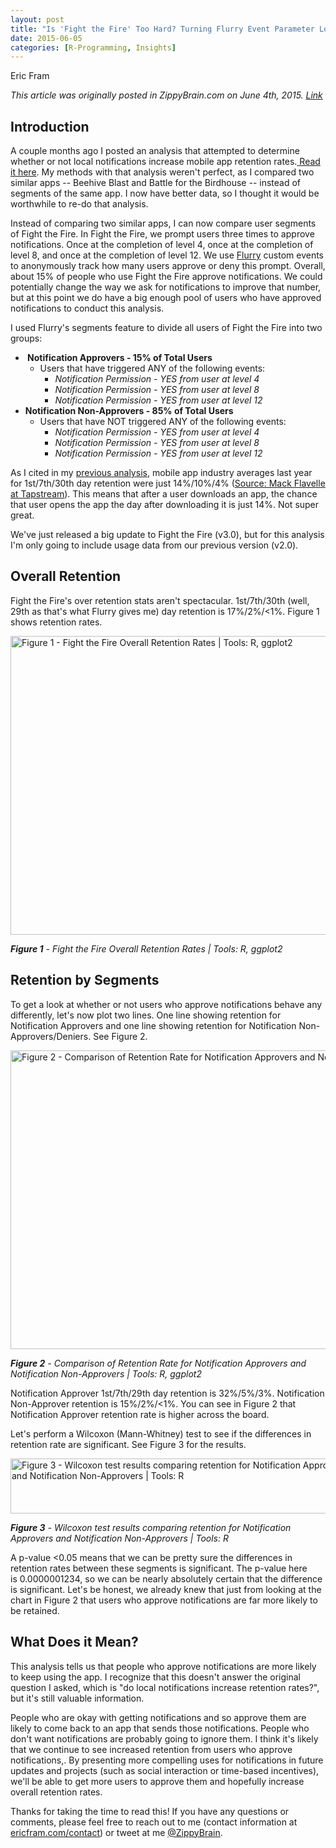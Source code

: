 ```yaml
---
layout: post
title: "Is 'Fight the Fire' Too Hard? Turning Flurry Event Parameter Logs Into Insights"
date: 2015-06-05
categories: [R-Programming, Insights]
---
```

Eric Fram  

<em> This article was originally posted in ZippyBrain.com on June 4th, 2015. [Link](http://zippybrain.com/2015/06/improved-segment-analysis-do-local-notifications-increase-retention-rate/) </em>

<h2>Introduction</h2>
A couple months ago I posted an analysis that attempted to determine whether or not local notifications increase mobile app retention rates.<a href="http://ericfram.com/articles/2015/04/16/do-local-notifications-increase-retention-rates/"> Read it here</a>. My methods with that analysis weren't perfect, as I compared two similar apps -- Beehive Blast and Battle for the Birdhouse -- instead of segments of the same app. I now have better data, so I thought it would be worthwhile to re-do that analysis.

Instead of comparing two similar apps, I can now compare user segments of Fight the Fire. In Fight the Fire, we prompt users three times to approve notifications. Once at the completion of level 4, once at the completion of level 8, and once at the completion of level 12. We use <a href="http://www.flurry.com/">Flurry</a> custom events to anonymously track how many users approve or deny this prompt. Overall, about 15% of people who use Fight the Fire approve notifications. We could potentially change the way we ask for notifications to improve that number, but at this point we do have a big enough pool of users who have approved notifications to conduct this analysis.

I used Flurry's segments feature to divide all users of Fight the Fire into two groups:
<ul>
	<li><strong> Notification Approvers - 15% of Total Users</strong>
<ul>
	<li>Users that have triggered ANY of the following events:
<ul>
	<li><em> <span class="colorBlackBlack bold">Notification Permission - YES from user at level 4</span></em></li>
	<li><em> <span class="colorBlackBlack bold">Notification Permission - YES from user at level 8</span></em></li>
	<li><em> <span class="colorBlackBlack bold">Notification Permission - YES from user at level 12</span></em></li>
</ul>
</li>
</ul>
</li>
	<li><strong>Notification Non-Approvers - 85% of Total Users</strong>
<ul>
	<li>Users that have NOT triggered ANY of the following events:
<ul>
	<li><em><span class="colorBlackBlack bold">Notification Permission - YES from user at level 4</span></em></li>
	<li><em><span class="colorBlackBlack bold">Notification Permission - YES from user at level 8</span></em></li>
	<li><em><span class="colorBlackBlack bold">Notification Permission - YES from user at level 12</span></em></li>
</ul>
</li>
</ul>
</li>
</ul>
As I cited in my <a href="http://ericfram.com/articles/2015/04/16/do-local-notifications-increase-retention-rates/">previous analysis</a>, mobile app industry averages last year for 1st/7th/30th day retention were just 14%/10%/4% (<a href="http://andrewchen.co/mobile-retention-benchmarks-for-2014-vs-2013-show-a-50-drop-in-d1-retention-guest-post/">Source: Mack Flavelle at Tapstream</a>). This means that after a user downloads an app, the chance that user opens the app the day after downloading it is just 14%. Not super great.

We've just released a big update to Fight the Fire (v3.0), but for this analysis I'm only going to include usage data from our previous version (v2.0).
<h2>Overall Retention</h2>
Fight the Fire's over retention stats aren't spectacular. 1st/7th/30th (well, 29th as that's what Flurry gives me) day retention is 17%/2%/&lt;1%. Figure 1 shows retention rates.

<a href="http://zippybrain.com/wp-content/uploads/2015/06/FtF-Retention.png"><img class="size-full wp-image-2009" src="http://zippybrain.com/wp-content/uploads/2015/06/FtF-Retention.png" alt="Figure 1 - Fight the Fire Overall Retention Rates | Tools: R, ggplot2" width="960" height="478" /></a>

<em><strong>Figure 1</strong> - Fight the Fire Overall Retention Rates | Tools: R, ggplot2</em>

<h2>Retention by Segments</h2>
To get a look at whether or not users who approve notifications behave any differently, let's now plot two lines. One line showing retention for Notification Approvers and one line showing retention for Notification Non-Approvers/Deniers. See Figure 2.

<a href="http://zippybrain.com/wp-content/uploads/2015/06/FtF-Retention_Comp.png"><img class="size-full wp-image-2010" src="http://zippybrain.com/wp-content/uploads/2015/06/FtF-Retention_Comp.png" alt="Figure 2 - Comparison of Retention Rate for Notification Approvers and Notification Non-Approvers | Tools: R, ggplot2" width="960" height="478" /></a>

<em><strong>Figure 2</strong> - Comparison of Retention Rate for Notification Approvers and Notification Non-Approvers | Tools: R, ggplot2</em>

Notification Approver 1st/7th/29th day retention is 32%/5%/3%. Notification Non-Approver retention is 15%/2%/&lt;1%. You can see in Figure 2 that Notification Approver retention rate is higher across the board.

Let's perform a Wilcoxon (Mann-Whitney) test to see if the differences in retention rate are significant. See Figure 3 for the results.

<a href="http://zippybrain.com/wp-content/uploads/2015/06/Wilcoxon.png"><img class="size-full wp-image-2011" src="http://zippybrain.com/wp-content/uploads/2015/06/Wilcoxon.png" alt="Figure 3 - Wilcoxon  test results comparing retention for Notification Approvers  and Notification Non-Approvers | Tools: R" width="539" height="88" /></a>

<em><strong>Figure 3</strong> - Wilcoxon test results comparing retention for Notification Approvers and Notification Non-Approvers | Tools: R</em>

A p-value &lt;0.05 means that we can be pretty sure the differences in retention rates between these segments is significant. The p-value here is 0.0000001234, so we can be nearly absolutely certain that the difference is significant. Let's be honest, we already knew that just from looking at the chart in Figure 2 that users who approve notifications are far more likely to be retained.
<h2>What Does it Mean?</h2>
This analysis tells us that people who approve notifications are more likely to keep using the app. I recognize that this doesn't answer the original question I asked, which is "do local notifications increase retention rates?", but it's still valuable information.

People who are okay with getting notifications and so approve them are likely to come back to an app that sends those notifications. People who don't want notifications are probably going to ignore them. I think it's likely that we continue to see increased retention from users who approve notifications,. By presenting more compelling uses for notifications in future updates and projects (such as social interaction or time-based incentives), we'll be able to get more users to approve them and hopefully increase overall retention rates.

Thanks for taking the time to read this! If you have any questions or comments, please feel free to reach out to me (contact information at <a href="http://ericfram.com/contact/">ericfram.com/contact</a>) or tweet at me <a href="https://twitter.com/ZippyBrain">@ZippyBrain</a>.

